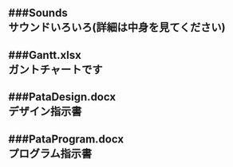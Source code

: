 ###Sounds  
サウンドいろいろ(詳細は中身を見てください)
---
###Gantt.xlsx  
ガントチャートです  
---
###PataDesign.docx  
デザイン指示書
---
###PataProgram.docx  
プログラム指示書  
---
